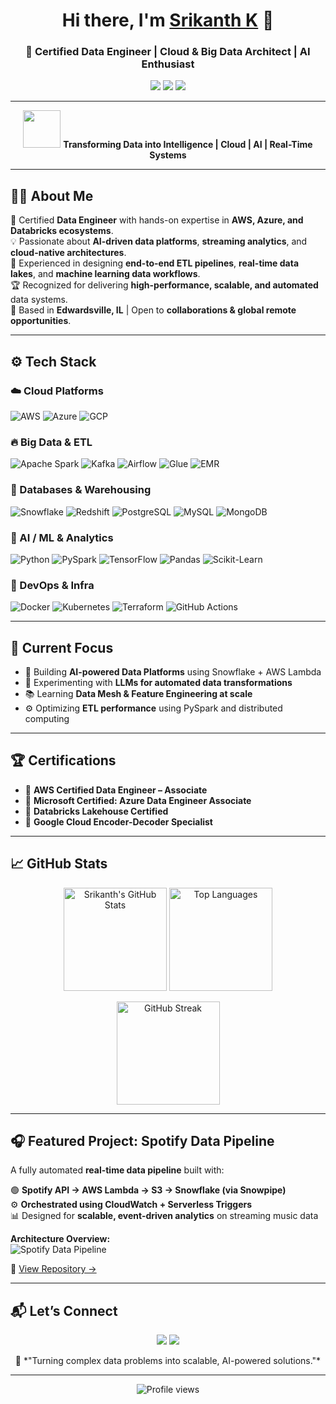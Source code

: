  <h1 align="center">Hi there, I'm <a href="https://www.linkedin.com/in/srikanthkpk/" target="_blank">Srikanth K</a> 👋</h1>
<h3 align="center">🚀 Certified Data Engineer | Cloud & Big Data Architect | AI Enthusiast</h3>

<p align="center">
  <a href="mailto:srikanth.ln63@gmail.com"><img src="https://img.shields.io/badge/Email-srikanth.ln63%40gmail.com-red?style=for-the-badge&logo=gmail"></a>
  <a href="https://www.linkedin.com/in/srikanthkpk/" target="_blank"><img src="https://img.shields.io/badge/LinkedIn-0077B5?style=for-the-badge&logo=linkedin&logoColor=white"></a>
  <a href="https://medium.com/" target="_blank"><img src="https://img.shields.io/badge/Medium-12100E?style=for-the-badge&logo=medium&logoColor=white"></a>
</p>

---

<p align="center">
  <img src="https://media.giphy.com/media/LMt9638dO8dftAjtco/giphy.gif" width="60"> 
  <b>Transforming Data into Intelligence | Cloud | AI | Real-Time Systems</b>
</p>

---

## 🧑‍💻 About Me

🎯 Certified **Data Engineer** with hands-on expertise in **AWS, Azure, and Databricks ecosystems**.  
💡 Passionate about **AI-driven data platforms**, **streaming analytics**, and **cloud-native architectures**.  
🚀 Experienced in designing **end-to-end ETL pipelines**, **real-time data lakes**, and **machine learning data workflows**.  
🏆 Recognized for delivering **high-performance, scalable, and automated** data systems.  
📍 Based in **Edwardsville, IL** | Open to **collaborations & global remote opportunities**.

---

## ⚙️ Tech Stack

### ☁️ Cloud Platforms
![AWS](https://img.shields.io/badge/AWS-%23FF9900.svg?style=flat-square&logo=amazonaws&logoColor=white)
![Azure](https://img.shields.io/badge/Azure-%230072C6.svg?style=flat-square&logo=microsoftazure&logoColor=white)
![GCP](https://img.shields.io/badge/GCP-%234285F4.svg?style=flat-square&logo=googlecloud&logoColor=white)

### 🔥 Big Data & ETL
![Apache Spark](https://img.shields.io/badge/Apache%20Spark-EE4C2C?style=flat-square&logo=apachespark&logoColor=white)
![Kafka](https://img.shields.io/badge/Apache%20Kafka-000000?style=flat-square&logo=apachekafka&logoColor=white)
![Airflow](https://img.shields.io/badge/Apache%20Airflow-017CEE?style=flat-square&logo=apacheairflow&logoColor=white)
![Glue](https://img.shields.io/badge/AWS%20Glue-232F3E?style=flat-square&logo=amazonaws&logoColor=white)
![EMR](https://img.shields.io/badge/AWS%20EMR-FF9900?style=flat-square&logo=amazonaws&logoColor=white)

### 💾 Databases & Warehousing
![Snowflake](https://img.shields.io/badge/Snowflake-29B5E8?style=flat-square&logo=snowflake&logoColor=white)
![Redshift](https://img.shields.io/badge/AWS%20Redshift-8C4FFF?style=flat-square&logo=amazonredshift&logoColor=white)
![PostgreSQL](https://img.shields.io/badge/PostgreSQL-316192?style=flat-square&logo=postgresql&logoColor=white)
![MySQL](https://img.shields.io/badge/MySQL-005C84?style=flat-square&logo=mysql&logoColor=white)
![MongoDB](https://img.shields.io/badge/MongoDB-47A248?style=flat-square&logo=mongodb&logoColor=white)

### 🧠 AI / ML & Analytics
![Python](https://img.shields.io/badge/Python-FFD43B?style=flat-square&logo=python&logoColor=blue)
![PySpark](https://img.shields.io/badge/PySpark-E25A1C?style=flat-square&logo=apachespark&logoColor=white)
![TensorFlow](https://img.shields.io/badge/TensorFlow-FF6F00?style=flat-square&logo=tensorflow&logoColor=white)
![Pandas](https://img.shields.io/badge/Pandas-150458?style=flat-square&logo=pandas&logoColor=white)
![Scikit-Learn](https://img.shields.io/badge/ScikitLearn-F7931E?style=flat-square&logo=scikit-learn&logoColor=white)

### 🧰 DevOps & Infra
![Docker](https://img.shields.io/badge/Docker-2496ED?style=flat-square&logo=docker&logoColor=white)
![Kubernetes](https://img.shields.io/badge/Kubernetes-326CE5?style=flat-square&logo=kubernetes&logoColor=white)
![Terraform](https://img.shields.io/badge/Terraform-844FBA?style=flat-square&logo=terraform&logoColor=white)
![GitHub Actions](https://img.shields.io/badge/GitHub%20Actions-2088FF?style=flat-square&logo=githubactions&logoColor=white)

---

## 🚀 Current Focus

- 🔭 Building **AI-powered Data Platforms** using Snowflake + AWS Lambda  
- 🧬 Experimenting with **LLMs for automated data transformations**  
- 📚 Learning **Data Mesh & Feature Engineering at scale**  
- ⚙️ Optimizing **ETL performance** using PySpark and distributed computing

---

## 🏆 Certifications

- 🥇 **AWS Certified Data Engineer – Associate**  
- 🥈 **Microsoft Certified: Azure Data Engineer Associate**  
- 🧩 **Databricks Lakehouse Certified**  
- 🧠 **Google Cloud Encoder-Decoder Specialist**

---

## 📈 GitHub Stats

<p align="center">
  <img src="https://github-readme-stats-git-masterrstaa-rickstaa.vercel.app/api?username=srikanthin97&show_icons=true&theme=tokyonight&hide_border=true&count_private=true" height="165" alt="Srikanth's GitHub Stats" />
  <img src="https://github-readme-stats-git-masterrstaa-rickstaa.vercel.app/api/top-langs/?username=srikanthin97&layout=compact&theme=tokyonight&hide_border=true" height="165" alt="Top Languages" />
</p>

<p align="center">
  <img src="https://streak-stats.demolab.com?user=srikanthin97&theme=tokyonight&hide_border=true" height="165" alt="GitHub Streak" />
</p>

---

## 🎧 Featured Project: Spotify Data Pipeline

A fully automated **real-time data pipeline** built with:

🟢 **Spotify API → AWS Lambda → S3 → Snowflake (via Snowpipe)**  
⚙️ **Orchestrated using CloudWatch + Serverless Triggers**  
📊 Designed for **scalable, event-driven analytics** on streaming music data  

**Architecture Overview:**  
![Spotify Data Pipeline](https://github.com/srikanthkpk/assets/spotify-pipeline-arch-diagram.png)

🔗 [View Repository →](https://github.com/srikanthkpk/spotify-data-pipeline)

---

## 📬 Let’s Connect

<p align="center">
  <a href="mailto:srikanthk00k@gmail.com"><img src="https://img.shields.io/badge/Email%20Me-D14836?style=for-the-badge&logo=gmail&logoColor=white"></a>
  <a href="https://www.linkedin.com/in/srikanthkpk/" target="_blank"><img src="https://img.shields.io/badge/LinkedIn%20Profile-0077B5?style=for-the-badge&logo=linkedin&logoColor=white"></a>
</p>

<p align="center"> 
  💬 *"Turning complex data problems into scalable, AI-powered solutions."*
</p>

---

<p align="center">
  <img src="https://komarev.com/ghpvc/?username=srikanthin97&label=Profile%20Views&color=0e75b6&style=flat" alt="Profile views" />
</p>
